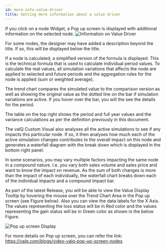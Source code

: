 ```yaml
---
id: more-info-value-driver
title: Getting more information about a value driver
---
```

If you click on a node Widget, a Pop up screen is displayed with
additional information on the selected node.
![Information on Value Driver](assets/8.1.png)

For some nodes, the designer may have added a description beyond the
title. If so, this will be displayed below the title.

If a node is calculated, a simplified version of the formula is
displayed. This is the technical formula that is used to calculate
individual period values. To calculate the real values, all simulation
variations that affects the node are applied to selected and future
periods and the aggregation rules for the node is applied (sum or
weighted average).

The trend chart compares the simulated value to the comparison version
as well as showing the original value as the dotted line on the bar if
simulation variations are active. If you hover over the bar, you will
the see the details for the period.

The table on the top right shows the period and full year values and the
variance calculations as per the definition previously in this document.

The valQ Custom Visual also analyses all the active simulations to see
if any impacts this particular node. If so, it then analyses how much
each of the active simulation changes contributes to the overall impact
on this node and generates a waterfall diagram with the break down which
is displayed in the bottom right panel.

In some scenarios, you may vary multiple factors impacting the same node
in a compound nature. I.e. you vary both sales volume and sales price
and want to know the impact on revenue. As the sum of both changes is
more than the impact of each individually, the waterfall chart breaks
down each of the individual impacts and a compound impact bar.

As part of the latest Release, you will be able to view the Value
Display Tooltip by hovering the mouse over the Trend Chart Area in the
Pop up screen (see Figure below). Also you can view the data labels for
the X Axis. The values representing the loss status will be in Red color
and the values representing the gain status will be in Green color as
shown in the below Figure.

![Pop up screen Display](assets/12.25a.png)

For more details on Pop up screen, you can refer the link:
<https://valq.com/blogs/video-valq-pop-up-screen-nodes>

